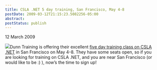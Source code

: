 ```yaml
---
title: CSLA .NET 5 day training, San Francisco, May 4-8
postDate: 2009-03-12T21:15:23.5082256-05:00
abstract: 
postStatus: publish
---
```

12 March 2009

[![](http://www.lhotka.net/images/dunnlogoartnameonlybiggoldonblack.jpg)](http://www.dunntraining.com)Dunn Training is offering their excellent [five day training class on CSLA .NET](http://www.dunntraining.com/training/cslamasterclass.htm) in San Francisco on May 4-8. They have some seats open, so if you are looking for training on CSLA .NET, and you are near San Francisco (or would like to be :) ), now’s the time to sign up!
